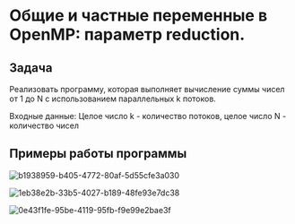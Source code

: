 # Общие и частные переменные в OpenMP: параметр reduction. 
## Задача 
Реализовать программу, которая выполняет вычисление суммы чисел от 1 до N с использованием параллельных k потоков.

Входные данные: Целое число k - количество потоков, целое число N - количество чисел

## Примеры работы программы
![b1938959-b405-4772-80af-5d55cfe3a030](https://github.com/AnyaKononova/P-_Pr28.02/assets/82609324/e6b4acd5-0f86-4b96-ace1-b5c26040b970)

![1eb38e2b-33b5-4027-b189-48fe93e7dc38](https://github.com/AnyaKononova/P-_Pr28.02/assets/82609324/3325ead9-c210-44cb-a7d7-1bf39f290026)

![0e43f1fe-95be-4119-95fb-f9e99e2bae3f](https://github.com/AnyaKononova/P-_Pr28.02/assets/82609324/3895ab7c-cc46-4d27-bddb-6dc0a6b67fcb)
